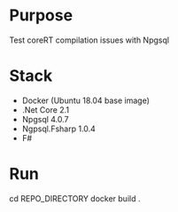 # Purpose
Test coreRT compilation issues with Npgsql

# Stack
- Docker (Ubuntu 18.04 base image)
- .Net Core 2.1
- Npgsql 4.0.7
- Ngpsql.Fsharp 1.0.4
- F#

# Run
cd REPO_DIRECTORY
docker build .
